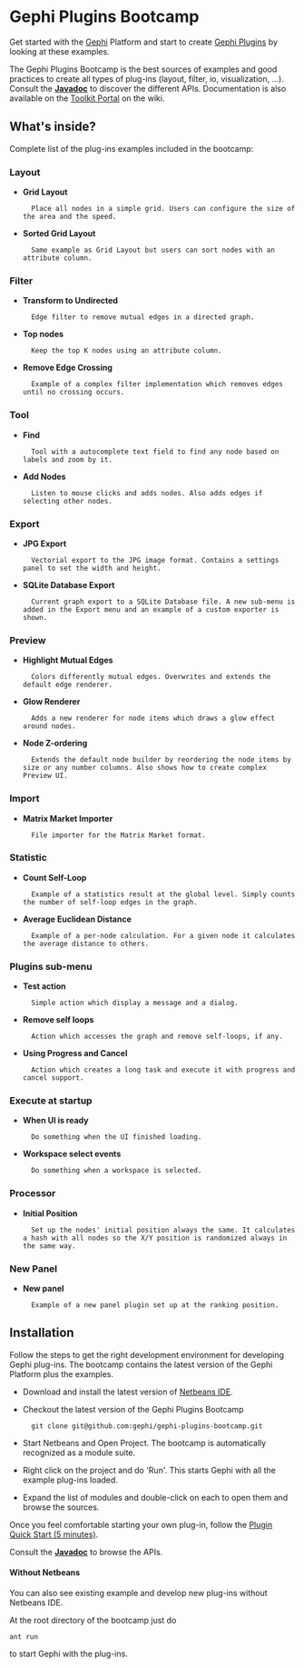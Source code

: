 # Gephi Plugins Bootcamp

Get started with the [Gephi](http://gephi.org) Platform and start to create [Gephi Plugins](http://gephi.org/plugins) by looking at these examples.

The Gephi Plugins Bootcamp is the best sources of examples and good practices to create all types of plug-ins (layout, filter, io, visualization, ...). Consult the [**Javadoc**](http://gephi.org/docs) to discover the different APIs. Documentation is also available on the [Toolkit Portal](https://wiki.gephi.org/index.php/Plugins_portal) on the wiki.

## What's inside?

Complete list of the plug-ins examples included in the bootcamp:

### Layout

- **Grid Layout**

        Place all nodes in a simple grid. Users can configure the size of the area and the speed.

- **Sorted Grid Layout** 

        Same example as Grid Layout but users can sort nodes with an attribute column.

### Filter

- **Transform to Undirected** 

        Edge filter to remove mutual edges in a directed graph.

- **Top nodes** 

        Keep the top K nodes using an attribute column.

- **Remove Edge Crossing** 

        Example of a complex filter implementation which removes edges until no crossing occurs.

### Tool

- **Find** 

        Tool with a autocomplete text field to find any node based on labels and zoom by it.

- **Add Nodes** 

        Listen to mouse clicks and adds nodes. Also adds edges if selecting other nodes.

### Export

- **JPG Export** 

        Vectorial export to the JPG image format. Contains a settings panel to set the width and height.

- **SQLite Database Export** 

        Current graph export to a SQLite Database file. A new sub-menu is added in the Export menu and an example of a custom exporter is shown.

### Preview

- **Highlight Mutual Edges** 

        Colors differently mutual edges. Overwrites and extends the default edge renderer.

- **Glow Renderer** 

        Adds a new renderer for node items which draws a glow effect around nodes.

- **Node Z-ordering** 

        Extends the default node builder by reordering the node items by size or any number columns. Also shows how to create complex Preview UI.

### Import

- **Matrix Market Importer** 

        File importer for the Matrix Market format.

### Statistic

- **Count Self-Loop** 

        Example of a statistics result at the global level. Simply counts the number of self-loop edges in the graph.

- **Average Euclidean Distance** 

        Example of a per-node calculation. For a given node it calculates the average distance to others.

### Plugins sub-menu

- **Test action** 

        Simple action which display a message and a dialog.

- **Remove self loops** 

        Action which accesses the graph and remove self-loops, if any.

- **Using Progress and Cancel** 

        Action which creates a long task and execute it with progress and cancel support.

### Execute at startup

- **When UI is ready** 

        Do something when the UI finished loading.

- **Workspace select events** 

        Do something when a workspace is selected.

### Processor

- **Initial Position** 

        Set up the nodes' initial position always the same. It calculates a hash with all nodes so the X/Y position is randomized always in the same way.


### New Panel

- **New panel** 

        Example of a new panel plugin set up at the ranking position.


## Installation

Follow the steps to get the right development environment for developing Gephi plug-ins. The bootcamp contains the latest version of the Gephi Platform plus the examples. 

- Download and install the latest version of [Netbeans IDE](http://netbeans.org).
- Checkout the latest version of the Gephi Plugins Bootcamp

        git clone git@github.com:gephi/gephi-plugins-bootcamp.git

- Start Netbeans and Open Project. The bootcamp is automatically recognized as a module suite.
- Right click on the project and do 'Run'. This starts Gephi with all the example plug-ins loaded.
- Expand the list of modules and double-click on each to open them and browse the sources.

Once you feel comfortable starting your own plug-in, follow the [Plugin Quick Start (5 minutes)](http://wiki.gephi.org/index.php/Plugin_Quick_Start_(5_minutes)).

Consult the [**Javadoc**](http://gephi.org/docs) to browse the APIs.

#### Without Netbeans

You can also see existing example and develop new plug-ins without Netbeans IDE.

At the root directory of the bootcamp just do

    ant run

to start Gephi with the plug-ins.



